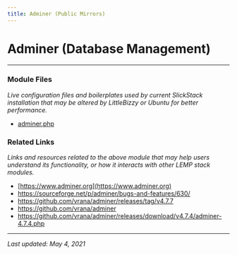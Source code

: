 ```yaml
---
title: Adminer (Public Mirrors)
---
```


# Adminer (Database Management)

----

### Module Files

*Live configuration files and boilerplates used by current SlickStack installation that may be altered by LittleBizzy or Ubuntu for better performance.*

* [adminer.php](adminer.txt)

### Related Links

*Links and resources related to the above module that may help users understand its functionality, or how it interacts with other LEMP stack modules.*

* [https://www.adminer.org](https://www.adminer.org)
* https://sourceforge.net/p/adminer/bugs-and-features/630/
* https://github.com/vrana/adminer/releases/tag/v4.7.7
* https://github.com/vrana/adminer
* https://github.com/vrana/adminer/releases/download/v4.7.4/adminer-4.7.4.php

----

*Last updated: May 4, 2021*
